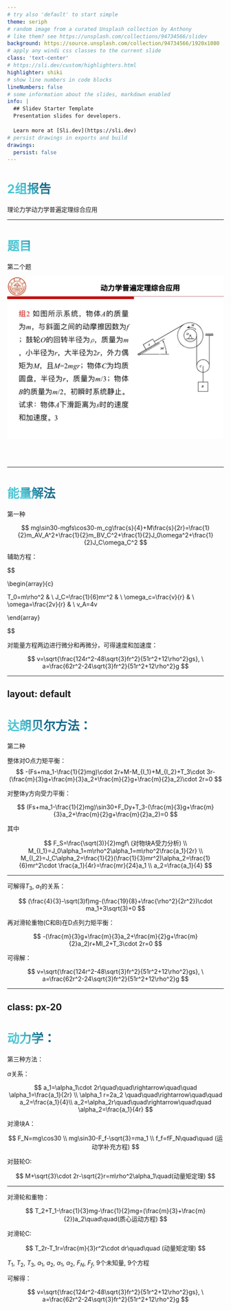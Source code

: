 ```yaml
---
# try also 'default' to start simple
theme: seriph
# random image from a curated Unsplash collection by Anthony
# like them? see https://unsplash.com/collections/94734566/slidev
background: https://source.unsplash.com/collection/94734566/1920x1080
# apply any windi css classes to the current slide
class: 'text-center'
# https://sli.dev/custom/highlighters.html
highlighter: shiki
# show line numbers in code blocks
lineNumbers: false
# some information about the slides, markdown enabled
info: |
  ## Slidev Starter Template
  Presentation slides for developers.

  Learn more at [Sli.dev](https://sli.dev)
# persist drawings in exports and build
drawings:
  persist: false
---
```


# 2组报告

理论力学动力学普遍定理综合应用


<!--
The last comment block of each slide will be treated as slide notes. It will be visible and editable in Presenter Mode along with the slide. [Read more in the docs](https://sli.dev/guide/syntax.html#notes)
-->

---

# 题目

第二个题

![Problem](/problem.jpg)

<br>
<br>


<!--
You can have `style` tag in markdown to override the style for the current page.
Learn more: https://sli.dev/guide/syntax#embedded-styles
-->

<style>
h1 {
  background-color: #2B90B6;
  background-image: linear-gradient(45deg, #4EC5D4 10%, #146b8c 20%);
  background-size: 100%;
  -webkit-background-clip: text;
  -moz-background-clip: text;
  -webkit-text-fill-color: transparent;
  -moz-text-fill-color: transparent;
}
</style>

---

# 能量解法

第一种

$$
mg\sin30-mgfs\cos30-m_cg\frac{s}{4}+M\frac{s}{2r}=\frac{1}{2}m_AV_A^2+\frac{1}{2}m_BV_C^2+\frac{1}{2}J_0\omega^2+\frac{1}{2}J_C\omega_C^2
$$

辅助方程：


$$

\begin{array}{c}

  T_0=m\rho^2 & \\
  J_C=\frac{1}{6}mr^2 & \\
  \omega_c=\frac{v}{r} & \\
  \omega=\frac{2v}{r} & \\
  v_A=4v


\end{array}


$$

对能量方程两边进行微分和再微分，可得速度和加速度：

$$
v=\sqrt{\frac{124r^2-48\sqrt{3}fr^2}{51r^2+12\rho^2}gs}, \ a=\frac{62r^2-24\sqrt{3}fr^2}{51r^2+12\rho^2}g
$$

---
layout: default
---

# 达朗贝尔方法：

第二种

整体对O点力矩平衡：
$$
-(Fs+ma_1-\frac{1}{2}mg)\cdot 2r+M-M_{I_1}+M_{I_2}+T_3\cdot 3r-(\frac{m}{3}g+\frac{m}{3}a_2+\frac{m}{2}g+\frac{m}{2}a_2)\cdot 2r=0
$$

对整体y方向受力平衡：

$$
(Fs+ma_1-\frac{1}{2}mg)\sin30+F_Dy+T_3-(\frac{m}{3}g+\frac{m}{3}a_2+\frac{m}{2}g+\frac{m}{2}a_2)=0
$$

其中

$$
F_S=\frac{\sqrt(3)}{2}mgf\ (对物块A受力分析) \\
M_{I_1}=J_0\alpha_1=m\rho^2\alpha_1=m\rho^2\frac{a_1}{2r} \\
M_{I_2}=J_C\alpha_2=\frac{1}{2}(\frac{1}{3}mr^2)\alpha_2=\frac{1}{6}mr^2\cdot \frac{a_1}{4r}=\frac{mr}{24}a_1 \\
a_2=\frac{a_1}{4}
$$




---

可解得$T_3$, $a_1$的关系：

$$
(\frac{4}{3}-\sqrt(3)f)mg-(\frac{19}{8}+\frac{\rho^2}{2r^2})\cdot ma_1+3\sqrt(3)+0
$$

再对滑轮重物(C和B)在D点列力矩平衡：

$$
-(\frac{m}{3}g+\frac{m}{3}a_2+\frac{m}{2}g+\frac{m}{2}a_2)r+MI_2+T_3\cdot 2r=0
$$


可得解：

$$
v=\sqrt{\frac{124r^2-48\sqrt{3}fr^2}{51r^2+12\rho^2}gs}, \ a=\frac{62r^2-24\sqrt{3}fr^2}{51r^2+12\rho^2}g
$$

---
class: px-20
---

# 动力学：

第三种方法：

$\alpha$关系：

$$
a_1=\alpha_1\cdot 2r\quad\quad\rightarrow\quad\quad \alpha_1=\frac{a_1}{2r} \\
\alpha_1 r=2a_2 \quad\quad\rightarrow\quad\quad a_2=\frac{a_1}{4}\\
a_2=\alpha_2r\quad\quad\rightarrow\quad\quad \alpha_2=\frac{a_1}{4r}
$$

对滑块A：

$$
F_N=mg\cos30 \\
mg\sin30-F_f-\sqrt{3}=ma_1 \\
f_f=fF_N\quad\quad (运动学补充方程)
$$

对鼓轮O:

$$
M+\sqrt{3}\cdot 2r-\sqrt{2}r=m\rho^2\alpha_1\quad(动量矩定理)
$$

---

对滑轮和重物：

$$
T_2+T_1-\frac{1}{3}mg-\frac{1}{2}mg=(\frac{m}{3}+\frac{m}{2})a_2\quad\quad(质心运动方程)
$$


对滑轮C:

$$
T_2r-T_1r=\frac{m}{3}r^2\cdot dr\quad\quad (动量矩定理)
$$

$T_1$, $T_2$, $T_3$, $a_1$, $a_2$, $\alpha_1$, $\alpha_2$, $F_N$, $F_f$, 9个未知量, 9个方程

可解得：

$$
v=\sqrt{\frac{124r^2-48\sqrt{3}fr^2}{51r^2+12\rho^2}gs}, \ a=\frac{62r^2-24\sqrt{3}fr^2}{51r^2+12\rho^2}g
$$